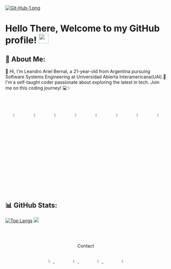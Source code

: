 [![Git-Hub-1.png](https://i.postimg.cc/pVY6rTyf/Git-Hub-1.png)](https://postimg.cc/rzsJYq1s)

# Hello There, Welcome to my GitHub profile! <img src="https://github.com/abdoachhoubi/abdoachhoubi/blob/main/gifs/Hi.gif" width="30"></h2>

## 💫 About Me:
👋 Hi, I'm Leandro Ariel Bernal, a 21-year-old from Argentina pursuing Software Systems Engineering at Universidad Abierta Interamericana(UAI).🚀 I'm a self-taught coder passionate about exploring the latest in tech. Join me on this coding journey! 💻✨

<br><br>
<p align="center">
    <img src=https://i.postimg.cc/vHyz4GXp/63065002cd563e1cd1cead28-eaadfe64.png style="width: 5%; height: auto" title="C#"/> &nbsp;&nbsp;&nbsp;&nbsp;&nbsp;&nbsp;&nbsp;&nbsp;
    <img src=https://i.postimg.cc/sxTpTZS0/Untitled-Project-removebg-preview.png style="width: 5%; height: auto" title=".NET Framework"/> &nbsp;&nbsp;&nbsp;&nbsp;&nbsp;&nbsp;&nbsp;&nbsp;
    <img src=https://i.postimg.cc/FKJx8zDn/sql-server.png style="width: 5%; height: auto" title="SQL Data Bases (SQL Server 2019)"/> &nbsp;&nbsp;&nbsp;&nbsp;&nbsp;&nbsp;&nbsp;&nbsp;
    <img src=https://i.postimg.cc/xTBZYSGk/python.png style="width: 5%; height: auto" title="Python"/> &nbsp;&nbsp;&nbsp;&nbsp;&nbsp;&nbsp;&nbsp;&nbsp;
    <img src=https://i.postimg.cc/nr3NJjFB/2333390-html-html5-internet-website-85590.png style="width: 5%; height: auto" title="HTLM"/> &nbsp;&nbsp;&nbsp;&nbsp;&nbsp;&nbsp;&nbsp;&nbsp;
    <img src=https://i.postimg.cc/KYYN6qKq/css3-02-icon-icons-com-50917.png style="width: 5%; height: auto" title="CSS"/> &nbsp;&nbsp;&nbsp;&nbsp;&nbsp;&nbsp;&nbsp;&nbsp;
    <img src=https://i.postimg.cc/j50DHCrH/javascript-icon-153511.png style="width: 5%; height: auto" title="JavaScript"/> &nbsp;&nbsp;&nbsp;&nbsp;&nbsp;&nbsp;&nbsp;&nbsp;
    <img src=https://i.postimg.cc/T1N3vdPp/google-cloud-icon-137536.png style="width: 5%; height: auto" title="Google Cloud Platform"/>
</p>
<br><br>


## 📊 GitHub Stats:
[![Top Langs](https://github-readme-stats.vercel.app/api/top-langs/?username=bernaleandro&layout=donut&theme=dark)](https://github.com/bernaleandro/github-readme-stats)
![](https://github-readme-streak-stats.herokuapp.com/?user=bernaleandro&theme=dark)

<br><br>
<p align="center">Contact</p><br>
<div align="center">
    <a href="mailto:tu_correo@example.com"> 
  <img src="https://i.postimg.cc/X7xnkTNJ/email.png" style="width: 5%; height: auto"/> 
    </a>&nbsp;&nbsp;&nbsp;&nbsp;&nbsp;&nbsp;&nbsp;&nbsp;&nbsp;&nbsp;&nbsp;
    <a href="https://linkedin.com/in/bernaleandro">
      <img src="https://i.postimg.cc/63CZm9Tn/sociallinkedin-member-70.png" style="width: 5%; height: auto"/>
    </a>&nbsp;&nbsp;&nbsp;&nbsp;&nbsp;&nbsp;&nbsp;&nbsp;&nbsp;&nbsp;&nbsp;
    <a href="https://instagram.com/bernaleandro">
      <img src="https://i.postimg.cc/BnTQkM0L/instagram.png" style="width: 5%; height: auto"/>
    </a>&nbsp;&nbsp;&nbsp;&nbsp;&nbsp;&nbsp;&nbsp;&nbsp;&nbsp;&nbsp;&nbsp;
    <a href="https://discord.com/users/ayaxblvck">
      <img src="https://i.postimg.cc/zfGgxQc7/discord.png" style="width: 5%; height: auto"/>
    </a>
</div>
<br>

